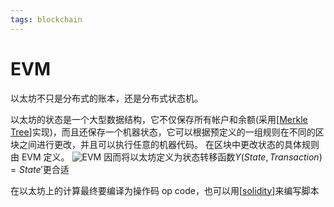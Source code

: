 ```yaml
---
tags: blockchain
---
```


# EVM

以太坊不只是分布式的账本，还是分布式状态机。

以太坊的状态是一个大型数据结构，它不仅保存所有帐户和余额(采用[[Merkle Tree]]实现)，而且还保存一个机器状态，它可以根据预定义的一组规则在不同的区块之间进行更改，并且可以执行任意的机器代码。 在区块中更改状态的具体规则由 EVM 定义。
![EVM](../../attachments/evm.png)
因而将以太坊定义为状态转移函数$Y(State, Transaction)= State'$更合适

在以太坊上的计算最终要编译为操作码 op code，也可以用[[solidity]]来编写脚本

[//begin]: # "Autogenerated link references for markdown compatibility"
[Merkle Tree]: <Merkle Tree.md> "Merkle Tree"
[solidity]: solidity.md "solidity"
[//end]: # "Autogenerated link references"
